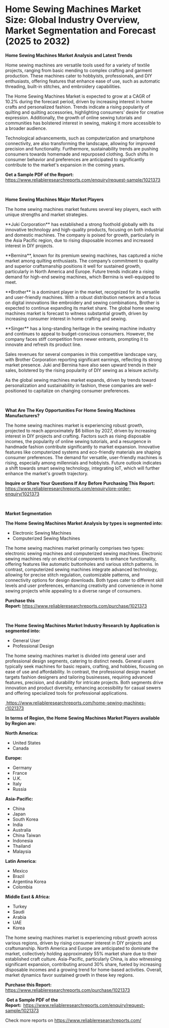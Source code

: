 <p><h1>Home Sewing Machines Market Size: Global Industry Overview, Market Segmentation and Forecast (2025 to 2032)</h1></p><p><strong>Home Sewing Machines Market Analysis and Latest Trends</strong></p>
<p><p>Home sewing machines are versatile tools used for a variety of textile projects, ranging from basic mending to complex crafting and garment production. These machines cater to hobbyists, professionals, and DIY enthusiasts, offering features that enhance ease of use, such as automatic threading, built-in stitches, and embroidery capabilities. </p><p>The Home Sewing Machines Market is expected to grow at a CAGR of 10.2% during the forecast period, driven by increasing interest in home crafts and personalized fashion. Trends indicate a rising popularity of quilting and quilting accessories, highlighting consumers' desire for creative expression. Additionally, the growth of online sewing tutorials and communities has bolstered interest in sewing, making it more accessible to a broader audience.</p><p>Technological advancements, such as computerization and smartphone connectivity, are also transforming the landscape, allowing for improved precision and functionality. Furthermore, sustainability trends are pushing consumers towards homemade and repurposed clothing. Such shifts in consumer behavior and preferences are anticipated to significantly contribute to the market's expansion in the coming years.</p></p>
<p><strong>Get a Sample PDF of the Report:&nbsp;</strong> <a href="https://www.reliableresearchreports.com/enquiry/request-sample/1021373?utm_campaign=2030&utm_medium=2&utm_source=Github&utm_content=ia&utm_term=05042025&utm_id=home-sewing-machines">https://www.reliableresearchreports.com/enquiry/request-sample/1021373</a></p>
<p>&nbsp;</p>
<p><strong>Home Sewing Machines Major Market Players</strong></p>
<p><p>The home sewing machines market features several key players, each with unique strengths and market strategies. </p><p>**Juki Corporation** has established a strong foothold globally with its innovative technology and high-quality products, focusing on both industrial and domestic machines. The company is poised for growth, particularly in the Asia Pacific region, due to rising disposable incomes and increased interest in DIY projects. </p><p>**Bernina**, known for its premium sewing machines, has captured a niche market among quilting enthusiasts. The company’s commitment to quality and superior craftsmanship positions it well for sustained growth, particularly in North America and Europe. Future trends indicate a rising demand for high-end sewing machines, which Bernina is well-equipped to meet.</p><p>**Brother** is a dominant player in the market, recognized for its versatile and user-friendly machines. With a robust distribution network and a focus on digital innovations like embroidery and sewing combinations, Brother is expected to continue expanding its market share. The global home sewing machines market is forecast to witness substantial growth, driven by increasing consumer interest in home crafting and sewing.</p><p>**Singer** has a long-standing heritage in the sewing machine industry and continues to appeal to budget-conscious consumers. However, the company faces stiff competition from newer entrants, prompting it to innovate and refresh its product line. </p><p>Sales revenues for several companies in this competitive landscape vary, with Brother Corporation reporting significant earnings, reflecting its strong market presence. Juki and Bernina have also seen upward trends in their sales, bolstered by the rising popularity of DIY sewing as a leisure activity. </p><p>As the global sewing machines market expands, driven by trends toward personalization and sustainability in fashion, these companies are well-positioned to capitalize on changing consumer preferences.</p></p>
<p>&nbsp;</p>
<p><strong>What Are The Key Opportunities For Home Sewing Machines Manufacturers?</strong></p>
<p><p>The home sewing machines market is experiencing robust growth, projected to reach approximately $6 billion by 2027, driven by increasing interest in DIY projects and crafting. Factors such as rising disposable incomes, the popularity of online sewing tutorials, and a resurgence in handmade fashion contribute significantly to market expansion. Innovative features like computerized systems and eco-friendly materials are shaping consumer preferences. The demand for versatile, user-friendly machines is rising, especially among millennials and hobbyists. Future outlook indicates a shift towards smart sewing technology, integrating IoT, which will further enhance the market's growth trajectory.</p></p>
<p><strong>Inquire or Share Your Questions If Any Before Purchasing This Report:</strong> <a href="https://www.reliableresearchreports.com/enquiry/pre-order-enquiry/1021373?utm_campaign=2030&utm_medium=2&utm_source=Github&utm_content=ia&utm_term=05042025&utm_id=home-sewing-machines">https://www.reliableresearchreports.com/enquiry/pre-order-enquiry/1021373</a></p>
<p>&nbsp;</p>
<p><strong>Market Segmentation</strong></p>
<p><strong>The Home Sewing Machines Market Analysis by types is segmented into:</strong></p>
<p><ul><li>Electronic Sewing Machines</li><li>Computerized Sewing Machines</li></ul></p>
<p><p>The home sewing machines market primarily comprises two types: electronic sewing machines and computerized sewing machines. Electronic sewing machines rely on electrical components to enhance functionality, offering features like automatic buttonholes and various stitch patterns. In contrast, computerized sewing machines integrate advanced technology, allowing for precise stitch regulation, customizable patterns, and connectivity options for design downloads. Both types cater to different skill levels and user preferences, enhancing creativity and convenience in home sewing projects while appealing to a diverse range of consumers.</p></p>
<p><strong>Purchase this Report:&nbsp;</strong><a href="https://www.reliableresearchreports.com/purchase/1021373?utm_campaign=2030&utm_medium=2&utm_source=Github&utm_content=ia&utm_term=05042025&utm_id=home-sewing-machines">https://www.reliableresearchreports.com/purchase/1021373</a></p>
<p>&nbsp;</p>
<p><strong>The Home Sewing Machines Market Industry Research by Application is segmented into:</strong></p>
<p><ul><li>General User</li><li>Professional Design</li></ul></p>
<p><p>The home sewing machines market is divided into general user and professional design segments, catering to distinct needs. General users typically seek machines for basic repairs, crafting, and hobbies, focusing on ease of use and affordability. In contrast, the professional design market targets fashion designers and tailoring businesses, requiring advanced features, precision, and durability for intricate projects. Both segments drive innovation and product diversity, enhancing accessibility for casual sewers and offering specialized tools for professional applications.</p></p>
<p><a href="https://www.reliableresearchreports.com/home-sewing-machines-r1021373?utm_campaign=2030&utm_medium=2&utm_source=Github&utm_content=ia&utm_term=05042025&utm_id=home-sewing-machines">&nbsp;https://www.reliableresearchreports.com/home-sewing-machines-r1021373</a></p>
<p><strong>In terms of Region, the Home Sewing Machines Market Players available by Region are:</strong></p>
<p>
    <p> <strong> North America: </strong>
        <ul>
            <li>United States</li>
            <li>Canada</li>
        </ul>
        </p> 
    <p> <strong> Europe: </strong>
        <ul>
            <li>Germany</li>
            <li>France</li>
            <li>U.K.</li>
            <li>Italy</li>
            <li>Russia</li>
        </ul>
        </p> 
    <p> <strong> Asia-Pacific: </strong>
        <ul>
            <li>China</li>
            <li>Japan</li>
            <li>South Korea</li>
            <li>India</li>
            <li>Australia</li>
            <li>China Taiwan</li>
            <li>Indonesia</li>
            <li>Thailand</li>
            <li>Malaysia</li>
        </ul>
        </p> 
    <p> <strong> Latin America: </strong>
        <ul>
            <li>Mexico</li>
            <li>Brazil</li>
            <li>Argentina Korea</li>
            <li>Colombia</li>
        </ul>
        </p> 
    <p> <strong> Middle East & Africa: </strong>
        <ul>
            <li>Turkey</li>
            <li>Saudi</li>
            <li>Arabia</li>
            <li>UAE</li>
            <li>Korea</li>
        </ul>
    </p>
    </p>
<p><p>The home sewing machines market is experiencing robust growth across various regions, driven by rising consumer interest in DIY projects and craftsmanship. North America and Europe are anticipated to dominate the market, collectively holding approximately 55% market share due to their established craft culture. Asia-Pacific, particularly China, is also witnessing significant expansion, contributing around 30% share, fueled by increasing disposable incomes and a growing trend for home-based activities. Overall, market dynamics favor sustained growth in these key regions.</p></p>
<p><strong>Purchase this Report: </strong><a href="https://www.reliableresearchreports.com/purchase/1021373?utm_campaign=2030&utm_medium=2&utm_source=Github&utm_content=ia&utm_term=05042025&utm_id=home-sewing-machines">https://www.reliableresearchreports.com/purchase/1021373</a></p>
<p>&nbsp;<strong>Get a Sample PDF of the Report:&nbsp;&nbsp;</strong><a href="https://www.reliableresearchreports.com/enquiry/request-sample/1021373?utm_campaign=2030&utm_medium=2&utm_source=Github&utm_content=ia&utm_term=05042025&utm_id=home-sewing-machines">https://www.reliableresearchreports.com/enquiry/request-sample/1021373</a></p>
<p><strong></strong></p>
<p>Check more reports on <a href="https://www.reliableresearchreports.com/?utm_campaign=2030&utm_medium=2&utm_source=Github&utm_content=ia&utm_term=05042025&utm_id=home-sewing-machines">https://www.reliableresearchreports.com/</a></p>